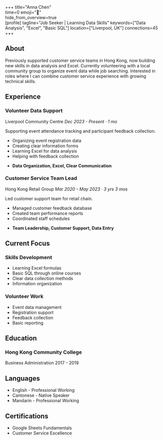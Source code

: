 +++ 
title="Anna Chen"  
time=0 
emoji="👤"  
hide_from_overview=true  
[profile] 
tagline="Job Seeker | Learning Data Skills" 
keywords=["Data Analysis", "Excel", "Basic SQL"] 
location=["Liverpool, UK"] 
connections=45 
+++

## About

Previously supported customer service teams in Hong Kong, now building new skills in data analysis and Excel. Currently volunteering with a local community group to organize event data while job searching. Interested in roles where I can combine customer service experience with growing technical skills.

## Experience

### Volunteer Data Support

Liverpool Community Centre
_Dec 2023 - Present · 1 mo_

Supporting event attendance tracking and participant feedback collection.

- Organizing event registration data
- Creating clear information forms
- Learning Excel for data analysis
- Helping with feedback collection

* **Data Organization, Excel, Clear Communication**

### Customer Service Team Lead

Hong Kong Retail Group
_Mar 2020 - May 2023 · 3 yrs 3 mos_

Led customer support team for retail chain.

- Managed customer feedback database
- Created team performance reports
- Coordinated staff schedules

* **Team Leadership, Customer Support, Data Entry**

## Current Focus

### Skills Development

- Learning Excel formulas
- Basic SQL through online courses
- Clear data collection methods
- Information organization

### Volunteer Work

- Event data management
- Registration support
- Feedback collection
- Basic reporting

## Education

### Hong Kong Community College

Business Administration
2017 - 2019

## Languages

- English - Professional Working
- Cantonese - Native Speaker
- Mandarin - Professional Working

## Certifications

- Google Sheets Fundamentals
- Customer Service Excellence
